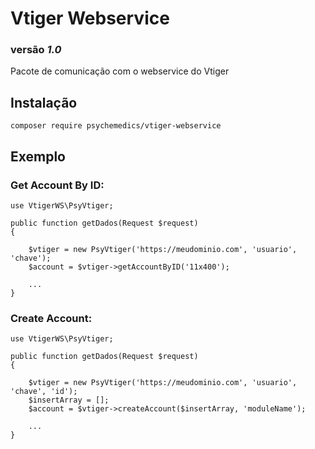 # Vtiger Webservice

### versão _1.0_

Pacote de comunicação com o webservice do Vtiger

## Instalação

```
composer require psychemedics/vtiger-webservice
```

## Exemplo

### Get Account By ID:
```
use VtigerWS\PsyVtiger;

public function getDados(Request $request)
{

    $vtiger = new PsyVtiger('https://meudominio.com', 'usuario', 'chave');
    $account = $vtiger->getAccountByID('11x400');

    ...
} 
```

### Create Account:
```
use VtigerWS\PsyVtiger;

public function getDados(Request $request)
{

    $vtiger = new PsyVtiger('https://meudominio.com', 'usuario', 'chave', 'id');
    $insertArray = [];
    $account = $vtiger->createAccount($insertArray, 'moduleName');

    ...
} 
```